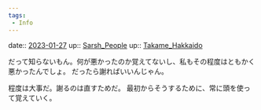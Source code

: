 ```yaml
---
tags:
 - Info
---
```


date:: [2023-01-27](/Daily_Note/2023-01-27.md)
up:: [Sarsh_People](../Bar/Novel/Nacaria/Sarsh_People.md)
up:: [Takame_Hakkaido](../Bar/Novel/Nacaria/Takame_Hakkaido.md)

だって知らないもん。何が悪かったのか覚えてないし、私もその程度はともかく悪かったんでしょ。
だったら謝ればいいんじゃん。

程度は大事だ。謝るのは直すためだ。
最初からそうするために、常に頭を使って覚えていく。